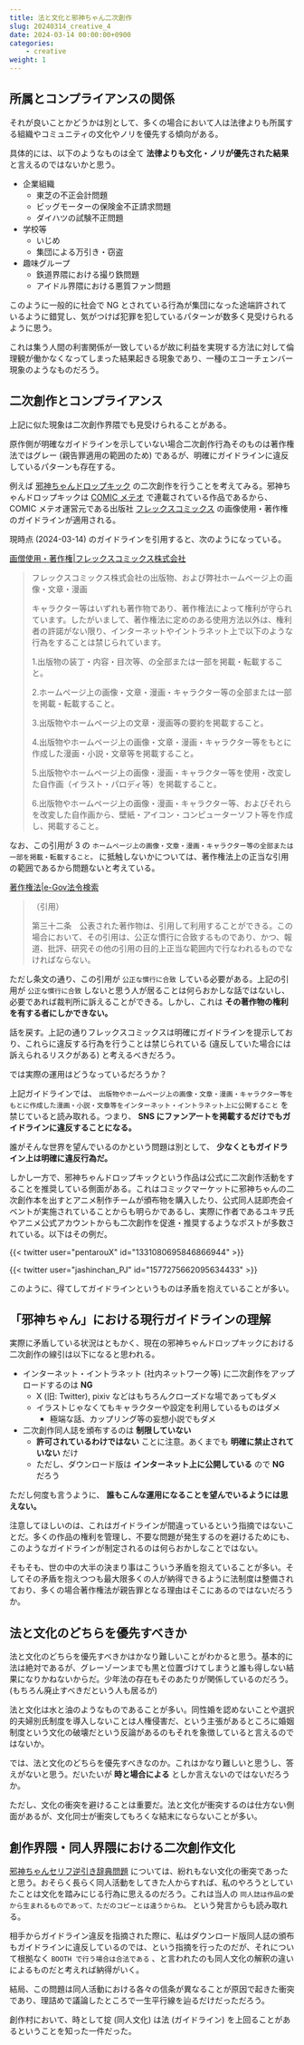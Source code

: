 ```yaml
---
title: 法と文化と邪神ちゃん二次創作
slug: 20240314_creative_4
date: 2024-03-14 00:00:00+0900
categories:
    - creative
weight: 1
---
```


## 所属とコンプライアンスの関係

それが良いことかどうかは別として、多くの場合において人は法律よりも所属する組織やコミュニティの文化やノリを優先する傾向がある。

具体的には、以下のようなものは全て **法律よりも文化・ノリが優先された結果** と言えるのではないかと思う。

- 企業組織
    - 東芝の不正会計問題
    - ビッグモーターの保険金不正請求問題
    - ダイハツの試験不正問題
- 学校等
    - いじめ
    - 集団による万引き・窃盗
- 趣味グループ
    - 鉄道界隈における撮り鉄問題
    - アイドル界隈における悪質ファン問題

このように一般的に社会で NG とされている行為が集団になった途端許されているように錯覚し、気がつけば犯罪を犯しているパターンが数多く見受けられるように思う。

これは集う人間の利害関係が一致しているが故に利益を実現する方法に対して倫理観が働かなくなってしまった結果起きる現象であり、一種のエコーチェンバー現象のようなものだろう。

## 二次創作とコンプライアンス

上記に似た現象は二次創作界隈でも見受けられることがある。

原作側が明確なガイドラインを示していない場合二次創作行為そのものは著作権法ではグレー (親告罪適用の範囲のため) であるが、明確にガイドラインに違反しているパターンも存在する。

例えば [邪神ちゃんドロップキック](https://comic-meteor.jp/jyashin/) の二次創作を行うことを考えてみる。邪神ちゃんドロップキックは [COMIC メテオ](https://comic-meteor.jp/) で連載されている作品であるから、 COMIC メテオ運営元である出版社 [フレックスコミックス](https://flex-comix.jp/) の画像使用・著作権のガイドラインが適用される。

現時点 (2024-03-14) のガイドラインを引用すると、次のようになっている。

[画僧使用・著作権|フレックスコミックス株式会社](https://flex-comix.jp/copy-info/) 

> フレックスコミックス株式会社の出版物、および弊社ホームページ上の画像・文章・漫画
> 
> キャラクター等はいずれも著作物であり、著作権法によって権利が守られています。したがいまして、著作権法に定めのある使用方法以外は、権利者の許諾がない限り、インターネットやイントラネット上で以下のような行為をすることは禁じられています。
> 
> 1.出版物の装丁・内容・目次等、の全部または一部を掲載・転載すること。
> 
> 2.ホームページ上の画像・文章・漫画・キャラクター等の全部または一部を掲載・転載すること。
> 
> 3.出版物やホームページ上の文章・漫画等の要約を掲載すること。
> 
> 4.出版物やホームページ上の画像・文章・漫画・キャラクター等をもとに作成した漫画・小説・文章等を掲載すること。
> 
> 5.出版物やホームページ上の画像・漫画・キャラクター等を使用・改変した自作画（イラスト・パロディ等）を掲載すること。
> 
> 6.出版物やホームページ上の画像・漫画・キャラクター等、およびそれらを改変した自作画から、壁紙・アイコン・コンピューターソフト等を作成し、掲載すること。

なお、この引用が 3 の `ホームページ上の画像・文章・漫画・キャラクター等の全部または一部を掲載・転載すること。` に抵触しないかについては、著作権法上の正当な引用の範囲であるから問題ないと考えている。

[著作権法|e-Gov法令検索](https://elaws.e-gov.go.jp/document?lawid=345AC0000000048)

> （引用）
> 
> 第三十二条　公表された著作物は、引用して利用することができる。この場合において、その引用は、公正な慣行に合致するものであり、かつ、報道、批評、研究その他の引用の目的上正当な範囲内で行なわれるものでなければならない。

ただし条文の通り、この引用が `公正な慣行に合致` している必要がある。上記の引用が `公正な慣行に合致` しないと思う人が居ることは何らおかしな話ではないし、必要であれば裁判所に訴えることができる。しかし、これは **その著作物の権利を有する者にしかできない。** 

話を戻す。上記の通りフレックスコミックスは明確にガイドラインを提示しており、これらに違反する行為を行うことは禁じられている (違反していた場合には訴えられるリスクがある) と考えるべきだろう。

では実際の運用はどうなっているだろうか？

上記ガイドラインでは、 `出版物やホームページ上の画像・文章・漫画・キャラクター等をもとに作成した漫画・小説・文章等をインターネット・イントラネット上に公開すること` を禁じていると読み取れる。つまり、 **SNS にファンアートを掲載するだけでもガイドラインに違反することになる。**

誰がそんな世界を望んでいるのかという問題は別として、 **少なくともガイドライン上は明確に違反行為だ。**

しかし一方で、邪神ちゃんドロップキックという作品は公式に二次創作活動をすることを推奨している側面がある。これはコミックマーケットに邪神ちゃんの二次創作本を出すとアニメ制作チームが頒布物を購入したり、公式同人誌即売会イベントが実施されていることからも明らかであるし、実際に作者であるユキヲ氏やアニメ公式アカウントからも二次創作を促進・推奨するようなポストが多数されている。以下はその例だ。

{{< twitter user="pentarouX" id="1331080695846866944" >}}

{{< twitter user="jashinchan_PJ" id="1577275662095634433" >}}

このように、得てしてガイドラインというものは矛盾を抱えていることが多い。

## 「邪神ちゃん」における現行ガイドラインの理解

実際に矛盾している状況はともかく、現在の邪神ちゃんドロップキックにおける二次創作の線引は以下になると思われる。

- インターネット・イントラネット (社内ネットワーク等) に二次創作をアップロードするのは **NG**
    - X (旧: Twitter), pixiv などはもちろんクローズドな場であってもダメ
    - イラストじゃなくてもキャラクターや設定を利用しているものはダメ
        - 極端な話、カップリング等の妄想小説でもダメ
- 二次創作同人誌を頒布するのは **制限していない**
    - **許可されているわけではない** ことに注意。あくまでも **明確に禁止されていない** だけ
    - ただし、ダウンロード版は **インターネット上に公開している** ので **NG** だろう

ただし何度も言うように、 **誰もこんな運用になることを望んでいるようには思えない。**

注意してほしいのは、これはガイドラインが間違っているという指摘ではないことだ。多くの作品の権利を管理し、不要な問題が発生するのを避けるためにも、このようなガイドラインが制定されるのは何らおかしなことではない。

そもそも、世の中の大半の決まり事はこういう矛盾を抱えていることが多い。そしてその矛盾を抱えつつも最大限多くの人が納得できるように法制度は整備されており、多くの場合著作権法が親告罪となる理由はそこにあるのではないだろうか。

## 法と文化のどちらを優先すべきか

法と文化のどちらを優先すべきかはかなり難しいことがわかると思う。基本的に法は絶対であるが、グレーゾーンまでも黒と位置づけてしまうと誰も得しない結果になりかねないからだ。少年法の存在もそのあたりが関係しているのだろう。 (もちろん廃止すべきだという人も居るが)

法と文化は水と油のようなものであることが多い。同性婚を認めないことや選択的夫婦別氏制度を導入しないことは人権侵害だ、という主張があるところに婚姻制度という文化の破壊だという反論があるのもそれを象徴していると言えるのではないか。

では、法と文化のどちらを優先すべきなのか。これはかなり難しいと思うし、答えがないと思う。だいたいが **時と場合による** としか言えないのではないだろうか。

ただし、文化の衝突を避けることは重要だ。法と文化が衝突するのは仕方ない側面があるが、文化同士が衝突してもろくな結末にならないことが多い。

## 創作界隈・同人界隈における二次創作文化

[邪神ちゃんセリフ逆引き辞典問題](https://zeriyoshi.github.io/blog/p/2024020201_jcdk_dict_feel/) については、紛れもない文化の衝突であったと思う。おそらく長らく同人活動をしてきた人からすれば、私のやろうとしていたことは文化を踏みにじる行為に思えるのだろう。これは当人の `同人誌は作品の愛から生まれるものであって、ただのコピーとは違うからね。` という発言からも読み取れる。

相手からガイドライン違反を指摘された際に、私はダウンロード版同人誌の頒布もガイドラインに違反しているのでは、という指摘を行ったのだが、それについて根拠なく `BOOTH で行う場合は合法である` 、と言われたのも同人文化の解釈の違いによるものだと考えれば納得がいく。

結局、この問題は同人活動における各々の信条が異なることが原因で起きた衝突であり、理詰めで議論したところで一生平行線を辿るだけだっただろう。

創作村において、時として掟 (同人文化) は法 (ガイドライン) を上回ることがあるということを知った一件だった。
